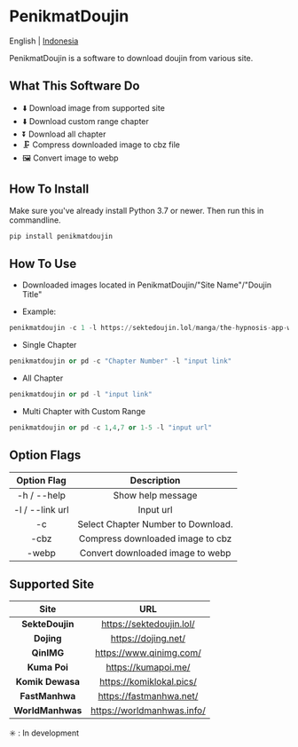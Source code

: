 # PenikmatDoujin

English | [Indonesia](README.ID.MD)

PenikmatDoujin is a software to download doujin from various site.

## What This Software Do

- ⬇️ Download image from supported site
- ⬇️ Download custom range chapter
- ⏬ Download all chapter
- 🗜️ Compress downloaded image to cbz file
- 🖼️ Convert image to webp

## How To Install

Make sure you've already install Python 3.7 or newer.
Then run this in commandline.

```python
pip install penikmatdoujin
```

## How To Use

- Downloaded images located in PenikmatDoujin/"Site Name"/"Doujin Title"

- Example:

```python
penikmatdoujin -c 1 -l https://sektedoujin.lol/manga/the-hypnosis-app-was-fake/
```

- Single Chapter

```python
penikmatdoujin or pd -c "Chapter Number" -l "input link"
```

- All Chapter

```python
penikmatdoujin or pd -l "input link"
```

- Multi Chapter with Custom Range

```python
penikmatdoujin or pd -c 1,4,7 or 1-5 -l "input url"
```

## Option Flags

| Option Flag | Description |
| :-: | :-: |
| -h / --help | Show help message |
| -l / --link url | Input url |
| -c | Select Chapter Number to Download. |
| -cbz | Compress downloaded image to cbz |
| -webp | Convert downloaded image to webp |

## Supported Site

| Site | URL |
| :-: | :-: |
| **SekteDoujin** | <https://sektedoujin.lol/>|
| **Dojing** | <https://dojing.net/> |
| **QinIMG** | <https://www.qinimg.com/> |
| **Kuma Poi** | <https://kumapoi.me/> |
| **Komik Dewasa** | <https://komiklokal.pics/> |
| **FastManhwa** | <https://fastmanhwa.net/> |
| **WorldManhwas** | <https://worldmanhwas.info/> |

✳️ : In development
